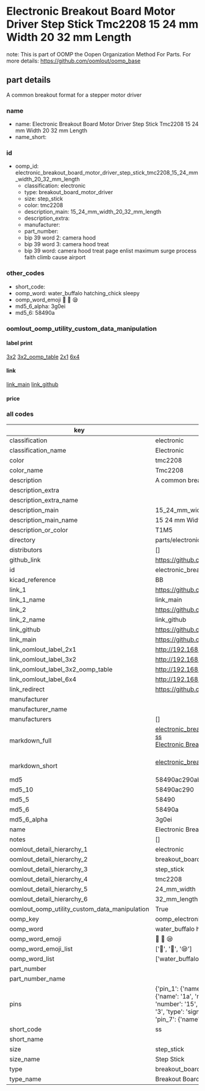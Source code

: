 # Electronic Breakout Board Motor Driver Step Stick Tmc2208 15 24 mm Width 20 32 mm Length  

note: This is part of OOMP the Oopen Organization Method For Parts. For more details: https://github.com/oomlout/oomp_base

##  part details
  



A common breakout format for a stepper motor driver



### name
* name: Electronic Breakout Board Motor Driver Step Stick Tmc2208 15 24 mm Width 20 32 mm Length
* name_short: 
### id
* oomp_id: electronic_breakout_board_motor_driver_step_stick_tmc2208_15_24_mm_width_20_32_mm_length
  * classification: electronic
  * type: breakout_board_motor_driver
  * size: step_stick
  * color: tmc2208
  * description_main: 15_24_mm_width_20_32_mm_length
  * description_extra: 
  * manufacturer: 
  * part_number: 
  * bip 39 word 2: camera hood
  * bip 39 word 3: camera hood treat
  * bip 39 word: camera hood treat page enlist maximum surge process faith climb cause airport

### other_codes
* short_code: 
* oomp_word: water_buffalo hatching_chick sleepy
* oomp_word_emoji :water_buffalo: :hatching_chick: :sleepy:
* md5_6_alpha: 3g0ei
* md5_6: 58490a






### oomlout_oomp_utility_custom_data_manipulation
#### label print
[3x2](http://192.168.1.245:1112/?label=oomp%203g0ei)
[3x2_oomp_table](http://192.168.1.108:1112/?label=oomp%203g0ei)
[2x1](http://192.168.1.242:1112/?label=oomp%203g0ei)
[6x4](http://192.168.1.55:1112/?label=oomp%203g0ei)    

#### link

[link_main](https://github.com/oomlout/oomlout_oomp_version_1_messy/tree/main/parts/electronic_breakout_board_motor_driver_step_stick_tmc2208_15_24_mm_width_20_32_mm_length) [link_github](https://github.com/oomlout/oomlout_oomp_version_1_messy/tree/main/parts/electronic_breakout_board_motor_driver_step_stick_tmc2208_15_24_mm_width_20_32_mm_length)                             

#### price







### all codes 
| key | value |  
| --- | --- |  
| classification | electronic |  
| classification_name | Electronic |  
| color | tmc2208 |  
| color_name | Tmc2208 |  
| description | A common breakout format for a stepper motor driver |  
| description_extra |  |  
| description_extra_name |  |  
| description_main | 15_24_mm_width_20_32_mm_length |  
| description_main_name | 15 24 mm Width 20 32 mm Length |  
| description_or_color | T1M5 |  
| directory | parts/electronic_breakout_board_motor_driver_step_stick_tmc2208_15_24_mm_width_20_32_mm_length |  
| distributors | [] |  
| github_link | https://github.com/oomlout/oomlout_oomp_part_src/tree/main/parts/electronic_breakout_board_motor_driver_step_stick_tmc2208_15_24_mm_width_20_32_mm_length |  
| id | electronic_breakout_board_motor_driver_step_stick_tmc2208_15_24_mm_width_20_32_mm_length |  
| kicad_reference | BB |  
| link_1 | https://github.com/oomlout/oomlout_oomp_version_1_messy/tree/main/parts/electronic_breakout_board_motor_driver_step_stick_tmc2208_15_24_mm_width_20_32_mm_length |  
| link_1_name | link_main |  
| link_2 | https://github.com/oomlout/oomlout_oomp_version_1_messy/tree/main/parts/electronic_breakout_board_motor_driver_step_stick_tmc2208_15_24_mm_width_20_32_mm_length |  
| link_2_name | link_github |  
| link_github | https://github.com/oomlout/oomlout_oomp_version_1_messy/tree/main/parts/electronic_breakout_board_motor_driver_step_stick_tmc2208_15_24_mm_width_20_32_mm_length |  
| link_main | https://github.com/oomlout/oomlout_oomp_version_1_messy/tree/main/parts/electronic_breakout_board_motor_driver_step_stick_tmc2208_15_24_mm_width_20_32_mm_length |  
| link_oomlout_label_2x1 | http://192.168.1.242:1112/?label=oomp%203g0ei |  
| link_oomlout_label_3x2 | http://192.168.1.245:1112/?label=oomp%203g0ei |  
| link_oomlout_label_3x2_oomp_table | http://192.168.1.108:1112/?label=oomp%203g0ei |  
| link_oomlout_label_6x4 | http://192.168.1.55:1112/?label=oomp%203g0ei |  
| link_redirect | https://github.com/oomlout/oomlout_oomp_version_1_messy/tree/main/parts/electronic_breakout_board_motor_driver_step_stick_tmc2208_15_24_mm_width_20_32_mm_length |  
| manufacturer |  |  
| manufacturer_name |  |  
| manufacturers | [] |  
| markdown_full | [electronic_breakout_board_motor_driver_step_stick_tmc2208_15_24_mm_width_20_32_mm_length](none)<br>[ss](none)<br>[Electronic Breakout Board Motor Driver Step Stick Tmc2208 15 24 Mm Width 20 32 Mm Length](none)<br><br> |  
| markdown_short | [electronic_breakout_board_motor_driver_step_stick_tmc2208_15_24_mm_width_20_32_mm_length](none)<br><br> |  
| md5 | 58490ac290ab9b4a25a569efcf9b5105 |  
| md5_10 | 58490ac290 |  
| md5_5 | 58490 |  
| md5_6 | 58490a |  
| md5_6_alpha | 3g0ei |  
| name | Electronic Breakout Board Motor Driver Step Stick Tmc2208 15 24 mm Width 20 32 mm Length |  
| notes | [] |  
| oomlout_detail_hierarchy_1 | electronic |  
| oomlout_detail_hierarchy_2 | breakout_board_motor_driver |  
| oomlout_detail_hierarchy_3 | step_stick |  
| oomlout_detail_hierarchy_4 | tmc2208 |  
| oomlout_detail_hierarchy_5 | 24_mm_width |  
| oomlout_detail_hierarchy_6 | 32_mm_length |  
| oomlout_oomp_utility_custom_data_manipulation | True |  
| oomp_key | oomp_electronic_breakout_board_motor_driver_step_stick_tmc2208_15_24_mm_width_20_32_mm_length |  
| oomp_word | water_buffalo hatching_chick sleepy |  
| oomp_word_emoji | :water_buffalo: :hatching_chick: :sleepy: |  
| oomp_word_emoji_list | [':water_buffalo:', ':hatching_chick:', ':sleepy:'] |  
| oomp_word_list | ['water_buffalo', 'hatching_chick', 'sleepy'] |  
| part_number |  |  
| part_number_name |  |  
| pins | {'pin_1': {'name': 'en', 'number': '1', 'type': 'signal'}, 'pin_10': {'name': 'vdd', 'number': '10', 'type': 'signal'}, 'pin_11': {'name': '1b', 'number': '11', 'type': 'signal'}, 'pin_12': {'name': '1a', 'number': '12', 'type': 'signal'}, 'pin_13': {'name': '2a', 'number': '13', 'type': 'signal'}, 'pin_14': {'name': '2b', 'number': '14', 'type': 'signal'}, 'pin_15': {'name': 'gnd', 'number': '15', 'type': 'signal'}, 'pin_16': {'name': 'vmot', 'number': '16', 'type': 'signal'}, 'pin_2': {'name': 'ms1', 'number': '2', 'type': 'signal'}, 'pin_3': {'name': 'ms2', 'number': '3', 'type': 'signal'}, 'pin_4': {'name': 'ms3', 'number': '4', 'type': 'power'}, 'pin_5': {'name': 'rst', 'number': '5', 'type': 'signal'}, 'pin_6': {'name': 'slp', 'number': '6', 'type': 'signal'}, 'pin_7': {'name': 'step', 'number': '7', 'type': 'signal'}, 'pin_8': {'name': 'dir', 'number': '8', 'type': 'signal'}, 'pin_9': {'name': 'gnd', 'number': '9', 'type': 'signal'}} |  
| short_code | ss |  
| short_name |  |  
| size | step_stick |  
| size_name | Step Stick |  
| type | breakout_board_motor_driver |  
| type_name | Breakout Board Motor Driver |  
